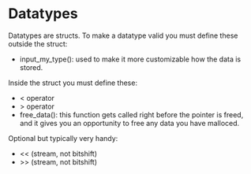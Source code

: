 # Datatypes
Datatypes are structs. To make a datatype valid you must define these outside the struct:

- input_my_type(): used to make it more 
customizable how the data is stored.

Inside the struct you must define these:

- < operator
- \> operator
- free_data(): this function gets called right 
before the pointer is freed, and it gives you an opportunity to free any data you have malloced.

Optional but typically very handy:

- << (stream, not bitshift)
- \>\> (stream, not bitshift)